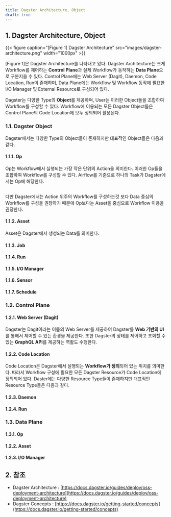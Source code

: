 ```yaml
---
title: Dagster Architecture, Object
draft: true
---
```


## 1. Dagster Architecture, Object

{{< figure caption="[Figure 1] Dagster Architecture" src="images/dagster-architecture.png" width="1000px" >}}

[Figure 1]은 Dagster Architecture를 나타내고 있다. Dagster Architecture는 크게 Workflow를 제어하는 **Control Plane**과 실제 Workflow가 동작하는 **Data Plane**으로 구분지을 수 있다. Control Plane에는 Web Server (Dagit), Daemon, Code Location, Run이 존재하며, Data Plane에는 Workflow 및 Workflow 동작에 필요한 I/O Manager 및 External Resource로 구성되어 있다.

Dagster는 다양한 Type의 **Object**를 제공하며, User는 이러한 Object들을 조합하여 Workflow를 구성할 수 있다. Workflow에 이용되는 모든 Dagster Object들은 Control Plane의 Code Location에 모두 정의되어 활용된다.

### 1.1. Dagster Object

Dagster에서는 다양한 Type의 Object들이 존재하지만 대표적인 Object들은 다음과 같다.

#### 1.1.1. Op

Op는 Workflow에서 실행되는 가장 작은 단위의 Action을 의미한다. 이러한 Op들을 조합하여 Workflow를 구성할 수 있다. Airflow를 기준으로 하나의 Task가 Dagster에서는 Op에 해당한다.

```python
```

다만 Dagster에서는 Action 위주의 Workflow를 구성하는것 보다 Data 중심의 Workflow를 구성을 권장하기 때문에 Op보다는 Asset을 중심으로 Workflow 이용을 권장한다.

#### 1.1.2. Asset

Asset은 Dagster에서 생성되는 Data를 의미한다. 

#### 1.1.3. Job

#### 1.1.4. Run

#### 1.1.5. I/O Manager

#### 1.1.6. Sensor

#### 1.1.7. Schedule

### 1.2. Control Plane

#### 1.2.1. Web Server (Dagit)

Dagster는 Dagit이라는 이름의 Web Server를 제공하여 Dagster를 **Web 기반의 UI**를 통해서 제어할 수 있는 환경을 제공한다. 또한 Dagster의 상태를 제어하고 조회할 수 있는 **GraphQL API**를 제공하는 역활도 수행한다.

#### 1.2.2. Code Location

Code Location은 Dagster에서 실행되는 **Workflow가 정의**되어 있는 위치를 의미한다. 따라서 Workflow 구성에 필요한 모든 Dagster Resource가 Code Location에 정의되어 있다. Daster에는 다양한 Resource Type들이 존재하지만 대표적인 Resource Type들은 다음과 같다.

#### 1.2.3. Daemon

#### 1.2.4. Run

### 1.3. Data Plane

#### 1.3.1. Op

#### 1.2.2. Asset

#### 1.2.3. I/O Manager

## 2. 참조

* Dagster Architecture : [https://docs.dagster.io/guides/deploy/oss-deployment-architecture](https://docs.dagster.io/guides/deploy/oss-deployment-architecture)
* Dagster Concepts : [https://docs.dagster.io/getting-started/concepts](https://docs.dagster.io/getting-started/concepts)
